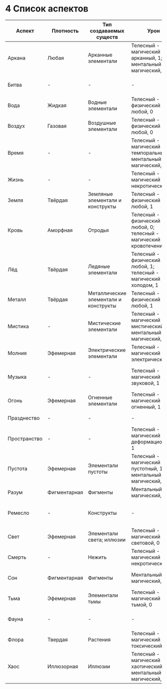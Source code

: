 # 4 Список аспектов

Аспект | Плотность | Тип создаваемых существ | Урон | Временный слот здоровья | Ассоциации
---|---|---|---|---|---
Аркана | Любая | Арканные элементали | Телесный - магический - арканный, 1; ментальный - магический, 1 | Ментальный | Магия, кристаллы
Битва | - | - | - | - | Cхватка, охота, боевая мораль, раж.
Вода | Жидкая | Водные элементали | Телесный - физический - любой, 0 | Телесный | Изменчивость, гибкость, очищение
Воздух | Газовая | Воздушные элементали | Телесный - физический - любой, 0 | - | Подвижность, лёгкость, дыхание, полёт
Время | - | - | Телесный - магический - темпоральный, 1; ментальный - магический, 1 | - | Возможности, неопределённость, неизбежность
Жизнь | - | - | Телесный - магический - некротический, 0 | Телесный | Уникальный, опыт переживания, упорство
Земля | Твёрдая | Земляные элементали и конструкты | Телесный - физический - любой, 1 | - | Крепость, простор
Кровь | Аморфная | Отродья | Телесный - физический - любой, 0; телесный - магический - кровотечение, 1 | Телесный | Плоть, родственные узы
Лёд | Твёрдая | Ледяные элементали | Телесный - физический - любой, 1; телесный - магический - холодом, 1 | - | Холод, отрешенность, хрупкость, прозрачность
Металл | Твёрдая | Металлические элементали и конструкты | Телесный - физический - любой, 1 | - | Оружие, цепи, твёрдость, гибкость
Мистика | - | Мистические элементали | Телесный - магический - мистический, 1; ментальный - магический, 1 | - | Загадочное, парадоксальное, необъяснимое
Молния | Эфемерная | Электрические элементали | Телесный - магический - электрический, 1 | - | Напряжение, быстрота, непредсказуемость
Музыка | - | - | Телесный - магический - звуковой, 1 | - | Искусство, выступления, вдохновение, настроение
Огонь | Эфемерная | Огненные элементали | Телесный - магический - огненный, 1 | - | Тепло, изменчивость
Празднество | - | - | - | Телесный; ментальный | Зрелища, яства, игры
Пространство | - | - | Телесный - магический - деформационный, 1 | - | Расстояния, ориентация, геометрия, масса
Пустота | Эфемерная | Элементали пустоты | Телесный - магический - пустотный, 1; ментальный - магический, 1 | - | Вакуум, стазис, небытие
Разум | Фигментарная | Фигменты | Ментальный - магический, 1 | Ментальный | Рациональность, интеллект
Ремесло | - | Конструкты | - | - | Труд, искусственное, искусное, механизмы
Свет | Эфемерная | Элементали света; иллюзии | Телесный - магический - световой, 0 | Телесный; ментальный | Надежда, спасение, благо
Смерть | - | Нежить | Телесный - магический - некротический, 1 | - | Увядание, болезнь, гниение
Сон | Фигментарная | Фигменты | Ментальный - магический, 1 | - | Отдых, спокойствие, мечты
Тьма | Эфемерная | Элементали тьмы | Телесный - магический - тьмой, 0 | - | Страх, слепота, отчаяние
Фауна | - | - | - | - | Неразумная жизнь, отсутствие цивилизации
Флора | Твердая | Растения | Телесный - магический - токсический, 1 | - | Яды, умиротворенность
Хаос | Иллюзорная | Иллюзии | Телесный - магический - хаотический, 1; ментальный - магический, 1 | - | Беспорядок, обман, заблуждения, случайность

